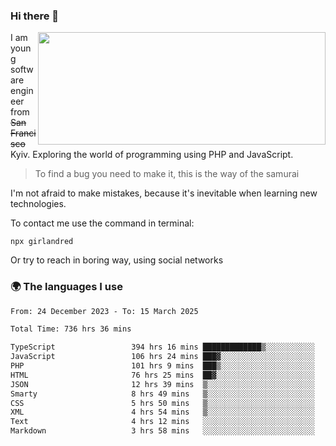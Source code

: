 ### Hi there 👋  

<img align='right' src="https://github-readme-stats.vercel.app/api?username=girlandred&count_private=true&show_icons=true&include_all_commits=true&hide_rank=true&hide_title=true&theme=buefy&card_width=300" width=460 height=180>


I am young software engineer from ~~San Francisco~~ Kyiv. Exploring the world of programming using PHP and JavaScript.


> To find a bug you need to make it, this is the way of the samurai



I'm not afraid to make mistakes, because it's inevitable when learning new technologies.

To contact me use the command in terminal:

```
npx girlandred
```

Or try to reach in boring way, using social networks


### 🌍 The languages I use

<!--START_SECTION:waka-->

```txt
From: 24 December 2023 - To: 15 March 2025

Total Time: 736 hrs 36 mins

TypeScript                 394 hrs 16 mins █████████████▒░░░░░░░░░░░   53.52 %
JavaScript                 106 hrs 24 mins ███▓░░░░░░░░░░░░░░░░░░░░░   14.44 %
PHP                        101 hrs 9 mins  ███▒░░░░░░░░░░░░░░░░░░░░░   13.73 %
HTML                       76 hrs 25 mins  ██▓░░░░░░░░░░░░░░░░░░░░░░   10.37 %
JSON                       12 hrs 39 mins  ▒░░░░░░░░░░░░░░░░░░░░░░░░   01.72 %
Smarty                     8 hrs 49 mins   ▒░░░░░░░░░░░░░░░░░░░░░░░░   01.20 %
CSS                        5 hrs 50 mins   ▒░░░░░░░░░░░░░░░░░░░░░░░░   00.79 %
XML                        4 hrs 54 mins   ▒░░░░░░░░░░░░░░░░░░░░░░░░   00.67 %
Text                       4 hrs 12 mins   ░░░░░░░░░░░░░░░░░░░░░░░░░   00.57 %
Markdown                   3 hrs 58 mins   ░░░░░░░░░░░░░░░░░░░░░░░░░   00.54 %
```

<!--END_SECTION:waka-->
